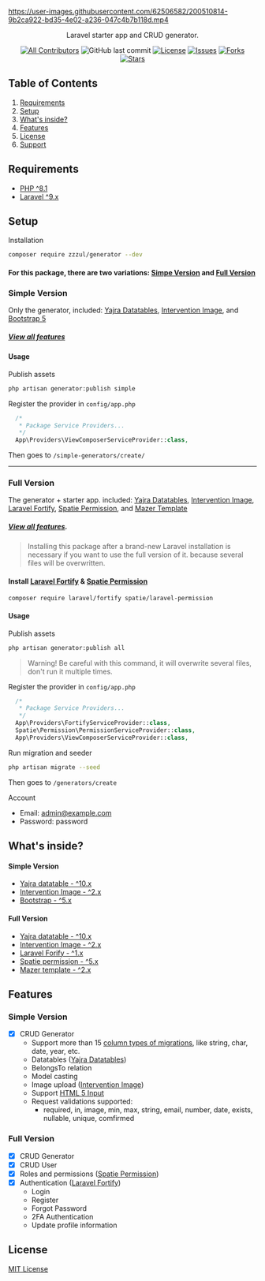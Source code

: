
https://user-images.githubusercontent.com/62506582/200510814-9b2ca922-bd35-4e02-a236-047c4b7b118d.mp4

<p align="center">Laravel starter app and CRUD generator.</p>

<div align="center">

[![All Contributors](https://img.shields.io/github/contributors/Zzzul/generator-src?style=flat-square)](https://github.com/Zzzul/generator/graphs/contributors)
![GitHub last commit](https://img.shields.io/github/last-commit/Zzzul/generator-src.svg?style=flat-square)
[![License](https://img.shields.io/github/license/Zzzul/generator-src.svg?style=flat-square)](LICENSE)
[![Issues](https://img.shields.io/github/issues/Zzzul/generator-src?style=flat-square)](Issues)
[![Forks](https://img.shields.io/github/forks/Zzzul/generator-src?style=flat-square)](Forks)
[![Stars](https://img.shields.io/github/stars/Zzzul/generator-src?style=flat-square)](Stars)

</div>

## Table of Contents
1. [Requirements](#requirements)
2. [Setup](#setup)
3. [What's inside?](#what-inside) 
4. [Features](#features)
5. [License](#license)
6. [Support](#support)

## Requirements
- [PHP ^8.1](https://www.php.net/releases/8.1/en.php)
- [Laravel ^9.x](https://laravel.com/)

## Setup
Installation
```sh
composer require zzzul/generator --dev
```

#### For this package, there are two variations: [Simpe Version](#simple-version) and [Full Version](#full-version)
<h3 id="simple-version">Simple Version</h3>

Only the generator, included: [Yajra Datatables](https://yajrabox.com/docs/laravel-datatables/master/installation), 
[Intervention Image](https://image.intervention.io/v2), and [Bootstrap 5](https://getbootstrap.com/)
##### [View all features](#simple-features)

#### Usage
Publish assets
 ```sh
php artisan generator:publish simple
```

Register the provider in `config/app.php`
```php
  /*
   * Package Service Providers...
   */
  App\Providers\ViewComposerServiceProvider::class,
```

Then goes to ```/simple-generators/create/```

<hr>

<h3 id="full-version">Full Version</h3>

The generator + starter app. included: 
[Yajra Datatables](https://yajrabox.com/docs/laravel-datatables/master/installation), 
[Intervention Image](https://image.intervention.io/v2), 
[Laravel Fortify](https://laravel.com/docs/9.x/fortify), 
[Spatie Permission](https://spatie.be/docs/laravel-permission/v5/installation-laravel), and 
[Mazer Template](https://github.com/zuramai/mazer)
##### [View all features](#full-features).

> Installing this package after a brand-new Laravel installation is necessary if you want to use the full version of it. because several files will be overwritten.

#### Install [Laravel Fortify](https://laravel.com/docs/9.x/fortify) & [Spatie Permission](https://spatie.be/docs/laravel-permission/v5/installation-laravel)
```sh
composer require laravel/fortify spatie/laravel-permission
```
#### Usage
Publish assets
```sh
php artisan generator:publish all
```
> Warning! Be careful with this command, it will overwrite several files, don't run it multiple times.

Register the provider in `config/app.php`
```php
  /*
   * Package Service Providers...
   */
  App\Providers\FortifyServiceProvider::class,
  Spatie\Permission\PermissionServiceProvider::class,
  App\Providers\ViewComposerServiceProvider::class,
```

Run migration and seeder
```sh
php artisan migrate --seed
``` 
Then goes to ```/generators/create```

Account
- Email: admin@example.com
- Password: password

<h2 id="what-inside">What's inside?</h2>

#### Simple Version
- [Yajra datatable - ^10.x](https://yajrabox.com/docs/laravel-datatables/master/installation)
- [Intervention Image - ^2.x](https://image.intervention.io/v2)
- [Bootstrap - ^5.x](https://getbootstrap.com/)

#### Full Version
- [Yajra datatable - ^10.x](https://yajrabox.com/docs/laravel-datatables/master/installation)
- [Intervention Image - ^2.x](https://image.intervention.io/v2)
- [Laravel Forify - ^1.x](https://laravel.com/docs/9.x/fortify)
- [Spatie permission - ^5.x](https://github.com/spatie/laravel-permission)
- [Mazer template - ^2.x](https://github.com/zuramai/mazer/)

## Features

<h3 id="simple-features">Simple Version</h3>

- [x] CRUD Generator
    - Support more than 15 [column types of migrations](https://laravel.com/docs/9.x/migrations#available-column-types), like string, char, date, year, etc.
    - Datatables ([Yajra Datatables](https://github.com/yajra/laravel-datatables))
    - BelongsTo relation
    - Model casting
    - Image upload ([Intervention Image](https://image.intervention.io/v2))
    - Support [HTML 5 Input](https://developer.mozilla.org/en-US/docs/Learn/Forms/HTML5_input_types)
    - Request validations supported: 
        - required, in, image, min, max, string, email, number, date, exists, nullable, unique, comfirmed

<h3 id="full-features">Full Version</h3>

- [x] CRUD  Generator
- [x] CRUD User
- [x] Roles and permissions ([Spatie Permission](https://spatie.be/docs/laravel-permission/v5/introduction))
- [x] Authentication ([Laravel Fortify](https://laravel.com/docs/9.x/fortify))
    - Login
    - Register
    - Forgot Password
    - 2FA Authentication
    - Update profile information 

## License
[MIT License](./LICENSE)
